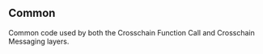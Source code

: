 Common
----------------
Common code used by both the Crosschain Function Call and Crosschain Messaging
layers. 